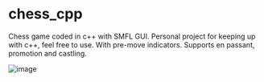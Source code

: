 # chess_cpp
Chess game coded in c++ with SMFL GUI.
Personal project for keeping up with c++, feel free to use.
With pre-move indicators. Supports en passant, promotion and castling.

![image](https://github.com/user-attachments/assets/0a3fb164-5d75-4512-a6e3-b74d2eb6c21a)
